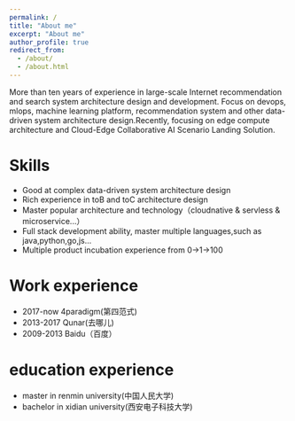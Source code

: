 ```yaml
---
permalink: /
title: "About me"
excerpt: "About me"
author_profile: true
redirect_from: 
  - /about/
  - /about.html
---
```


More than ten years of experience in large-scale Internet recommendation and search system architecture design and development. Focus on devops, mlops, machine learning platform, recommendation system and other data-driven system architecture design.Recently, focusing on edge compute architecture and Cloud-Edge Collaborative AI Scenario Landing Solution.

Skills
======
* Good at complex data-driven system architecture design
* Rich experience in toB and toC architecture design
* Master popular architecture and technology（cloudnative & servless & microservice...）
* Full stack development ability, master multiple languages,such as java,python,go,js...
* Multiple product incubation experience from 0->1->100


Work experience
======
* 2017-now 4paradigm(第四范式)
* 2013-2017 Qunar(去哪儿)
* 2009-2013 Baidu（百度）

education experience
======
* master in renmin university(中国人民大学)
* bachelor in xidian university(西安电子科技大学)


